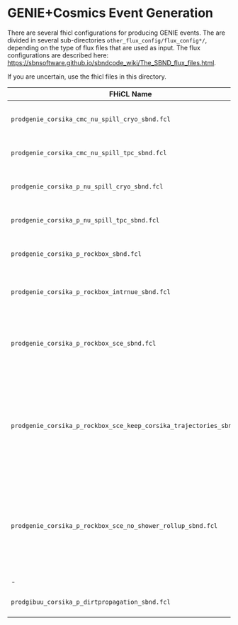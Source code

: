# GENIE+Cosmics Event Generation

There are several fhicl configurations for producing GENIE events. The are divided in several sub-directories `other_flux_config/flux_config*/`, depending on the type of flux files that are used as input. The flux configurations are described here: https://sbnsoftware.github.io/sbndcode_wiki/The_SBND_flux_files.html.

If you are uncertain, use the fhicl files in this directory.

| FHiCL Name | Neutrinos | Cosmics | Comments |
| ------------- | ------------- | ------------- | ------------- |
| `prodgenie_corsika_cmc_nu_spill_cryo_sbnd.fcl` | GENIE, BNB flux, cryostat only | CORSIKA CMC model |  |
| `prodgenie_corsika_cmc_nu_spill_tpc_sbnd.fcl` | GENIE, BNB flux, TPC only | CORSIKA CMC model |  |
| `prodgenie_corsika_p_nu_spill_cryo_sbnd.fcl` | GENIE, BNB flux, cryostat only | CORSIKA proton model |  |
| `prodgenie_corsika_p_nu_spill_tpc_sbnd.fcl` | GENIE, BNB flux, TPC only | CORSIKA proton model |  |
| `prodgenie_corsika_p_rockbox_sbnd.fcl` | GENIE, BNB flux | CORSIKA proton model | Dirt generation with rockbox model |
| `prodgenie_corsika_p_rockbox_intrnue_sbnd.fcl` | GENIE, nue only | CORSIKA proton model | Dirt generation with rockbox model |
| `prodgenie_corsika_p_rockbox_sce_sbnd.fcl` | GENIE, nue only | CORSIKA proton model | Dirt generation with rockbox model, includes Space Charge Effect |
| `prodgenie_corsika_p_rockbox_sce_keep_corsika_trajectories_sbnd.fcl` | GENIE, BNB flux | CORSIKA proton model | Dirt generation with rockbox model, keeps all particle trajectories for GENIE and CORSIKA, includes Space Charge Effect |
| `prodgenie_corsika_p_rockbox_sce_no_shower_rollup_sbnd.fcl` | GENIE, BNB flux | CORSIKA proton model | Dirt generation with rockbox model, doesn't drop secondary e+/e-/gamma in showers, includes Space Charge Effect |
| - | - | - | - |
| `prodgibuu_corsika_p_dirtpropagation_sbnd.fcl` | GiBUU, BNB flux | CORSIKA proton model | To be used with GiBUU workflow |

